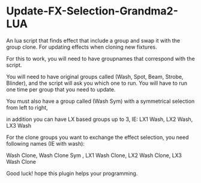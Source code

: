 # Update-FX-Selection-Grandma2-LUA
An lua script that finds effect that include a group and swap it with the group clone. For updating effects when cloning new fixtures.


For this to work, you will need to have groupnames that correspond with the script.

You will need to have original groups called (Wash, Spot, Beam, Strobe, Blinder), and the script will ask you which one to run. You will have to run one time per group that you need to update.

You must also have a group called (Wash Sym) with a symmetrical selection from left to right,

in addition you can have LX based groups up to 3, IE: LX1 Wash, LX2 Wash, LX3 Wash



For the clone groups you want to exchange the effect selection, you need following names (IE with wash):

Wash Clone, Wash Clone Sym , LX1 Wash Clone, LX2 Wash Clone, LX3 Wash Clone


Good luck! hope this plugin helps your programming.
